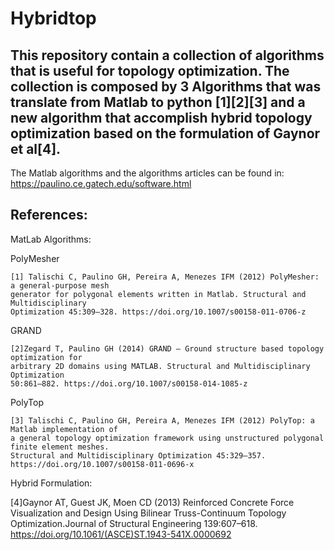 # Hybridtop
This repository contain a collection of algorithms that is useful for topology optimization.
The collection is composed by 3 Algorithms that was translate from Matlab to python [1][2][3] 
and a new algorithm that accomplish hybrid topology optimization based on the formulation of 
Gaynor et al[4].
----
The Matlab algorithms and the algorithms articles can be found in:
https://paulino.ce.gatech.edu/software.html

## References:
MatLab Algorithms:

  PolyMesher
    
    [1] Talischi C, Paulino GH, Pereira A, Menezes IFM (2012) PolyMesher: a general-purpose mesh 
    generator for polygonal elements written in Matlab. Structural and Multidisciplinary 
    Optimization 45:309–328. https://doi.org/10.1007/s00158-011-0706-z

  GRAND
    
    [2]Zegard T, Paulino GH (2014) GRAND — Ground structure based topology optimization for 
    arbitrary 2D domains using MATLAB. Structural and Multidisciplinary Optimization 
    50:861–882. https://doi.org/10.1007/s00158-014-1085-z

  PolyTop
    
    [3] Talischi C, Paulino GH, Pereira A, Menezes IFM (2012) PolyTop: a Matlab implementation of 
    a general topology optimization framework using unstructured polygonal finite element meshes. 
    Structural and Multidisciplinary Optimization 45:329–357. 
    https://doi.org/10.1007/s00158-011-0696-x

Hybrid Formulation:
  
  [4]Gaynor AT, Guest JK, Moen CD (2013) Reinforced Concrete Force Visualization and Design 
  Using Bilinear Truss-Continuum Topology Optimization.Journal of Structural Engineering 139:607–618.
  https://doi.org/10.1061/(ASCE)ST.1943-541X.0000692



